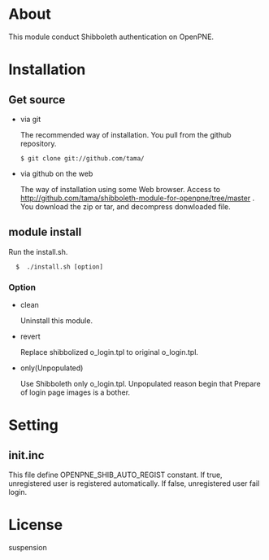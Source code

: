 # About

This module conduct Shibboleth authentication on OpenPNE. 

# Installation

## Get source

* via git

  The recommended way of installation. You pull from the github repository.

      $ git clone git://github.com/tama/

* via github on the web

  The way of installation using some Web browser.
  Access to http://github.com/tama/shibboleth-module-for-openpne/tree/master .
  You download the zip or tar, and decompress donwloaded file.

## module install

  Run the install.sh.

      $  ./install.sh [option]

### Option

* clean

  Uninstall this module.

* revert

  Replace shibbolized o_login.tpl to original o_login.tpl.

* only(Unpopulated)

  Use Shibboleth only o_login.tpl.
  Unpopulated reason begin that Prepare of login page images is a bother.

# Setting

## init.inc

  This file define OPENPNE_SHIB_AUTO_REGIST constant.
  If true, unregistered user is registered automatically.
  If false, unregistered user fail login.

# License

  suspension
